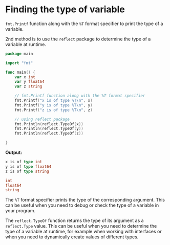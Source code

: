 # Finding the type of variable

`fmt.Printf` function along with the `%T` format specifier to print the type of a variable.

2nd method is to use the `reflect` package to determine the type of a variable at runtime.

```go
package main

import "fmt"

func main() {
    var x int
    var y float64
    var z string

	// fmt.Printf function along with the %T format specifier
    fmt.Printf("x is of type %T\n", x)
    fmt.Printf("y is of type %T\n", y)
    fmt.Printf("z is of type %T\n", z)

	// using reflect package
    fmt.Println(reflect.TypeOf(x))
    fmt.Println(reflect.TypeOf(y))
    fmt.Println(reflect.TypeOf(z))

}
```

**Output:**

```go
x is of type int
y is of type float64
z is of type string

int
float64
string
```

The `%T` format specifier prints the type of the corresponding argument. This can be useful when you need to debug or check the type of a variable in your program.

The `reflect.TypeOf` function returns the type of its argument as a `reflect.Type` value. This can be useful when you need to determine the type of a variable at runtime, for example when working with interfaces or when you need to dynamically create values of different types.